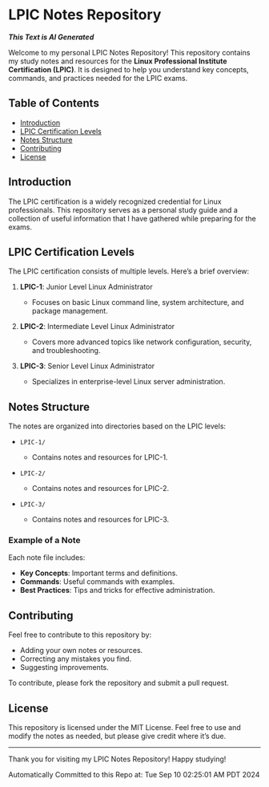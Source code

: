 # LPIC Notes Repository
***This Text is AI Generated***

Welcome to my personal LPIC Notes Repository! This repository contains my study notes and resources for the **Linux Professional Institute Certification (LPIC)**. It is designed to help you understand key concepts, commands, and practices needed for the LPIC exams.

## Table of Contents

- [Introduction](#introduction)
- [LPIC Certification Levels](#lpic-certification-levels)
- [Notes Structure](#notes-structure)
- [Contributing](#contributing)
- [License](#license)

## Introduction

The LPIC certification is a widely recognized credential for Linux professionals. This repository serves as a personal study guide and a collection of useful information that I have gathered while preparing for the exams. 

## LPIC Certification Levels

The LPIC certification consists of multiple levels. Here’s a brief overview:

1. **LPIC-1**: Junior Level Linux Administrator
   - Focuses on basic Linux command line, system architecture, and package management.
   
2. **LPIC-2**: Intermediate Level Linux Administrator
   - Covers more advanced topics like network configuration, security, and troubleshooting.
   
3. **LPIC-3**: Senior Level Linux Administrator
   - Specializes in enterprise-level Linux server administration.

## Notes Structure

The notes are organized into directories based on the LPIC levels:

- `LPIC-1/`
  - Contains notes and resources for LPIC-1.
  
- `LPIC-2/`
  - Contains notes and resources for LPIC-2.
  
- `LPIC-3/`
  - Contains notes and resources for LPIC-3.

### Example of a Note

Each note file includes:
- **Key Concepts**: Important terms and definitions.
- **Commands**: Useful commands with examples.
- **Best Practices**: Tips and tricks for effective administration.

## Contributing

Feel free to contribute to this repository by:
- Adding your own notes or resources.
- Correcting any mistakes you find.
- Suggesting improvements.

To contribute, please fork the repository and submit a pull request.

## License

This repository is licensed under the MIT License. Feel free to use and modify the notes as needed, but please give credit where it’s due.

---

Thank you for visiting my LPIC Notes Repository! Happy studying!


Automatically Committed to this Repo at: Tue Sep 10 02:25:01 AM PDT 2024
